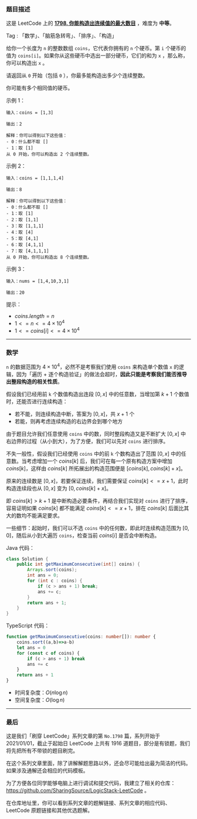 ### 题目描述

这是 LeetCode 上的 **[1798. 你能构造出连续值的最大数目]()** ，难度为 **中等**。

Tag : 「数学」、「脑筋急转弯」、「排序」、「构造」



给你一个长度为 `n` 的整数数组 `coins`，它代表你拥有的 `n` 个硬币。第 `i` 个硬币的值为 `coins[i]`。如果你从这些硬币中选出一部分硬币，它们的和为 `x` ，那么称，你可以构造出 `x` 。

请返回从 `0` 开始（包括 `0` ），你最多能构造出多少个连续整数。

你可能有多个相同值的硬币。

示例 1：
```
输入：coins = [1,3]

输出：2

解释：你可以得到以下这些值：
- 0：什么都不取 []
- 1：取 [1]
从 0 开始，你可以构造出 2 个连续整数。
```
示例 2：
```
输入：coins = [1,1,1,4]

输出：8

解释：你可以得到以下这些值：
- 0：什么都不取 []
- 1：取 [1]
- 2：取 [1,1]
- 3：取 [1,1,1]
- 4：取 [4]
- 5：取 [4,1]
- 6：取 [4,1,1]
- 7：取 [4,1,1,1]
从 0 开始，你可以构造出 8 个连续整数。
```
示例 3：
```
输入：nums = [1,4,10,3,1]

输出：20
```

提示：
* $coins.length = n$
* $1 <= n <= 4 \times 10^4$
* $1 <= coins[i] <= 4 \times 10^4$

---

### 数学

`n` 的数据范围为 $4 \times 10^4$，必然不是考察我们使用 `coins` 来构造单个数值 `x` 的逻辑，因为「遍历 + 逐个构造验证」的做法会超时，**因此只能是考察我们能否推导出整段构造的相关性质**。

假设我们已经用前 `k` 个数值构造出连段 $[0, x]$ 中的任意数，当增加第 $k + 1$ 个数值时，还能否进行连续构造：

* 若不能，则连续构造中断，答案为 $[0, x]$，共 $x + 1$ 个
* 若能，则再考虑连续构造的右边界会到哪个地方

由于题目允许我们任意使用 `coins` 中的数，同时整段构造又是不断扩大 $[0, x]$ 中右边界的过程（从小到大），为了方便，我们可以先对 `coins` 进行排序。

不失一般性，假设我们已经使用 `coins` 中的前  `k` 个数构造出了范围 $[0, x]$ 中的任意数。当考虑增加一个 $coins[k]$ 后，我们可在每一个原有构造方案中增加 $coins[k]$，这样由 $coins[k]$ 所拓展出的构造范围便是 $[coins[k], coins[k] + x]$。

原来的连续数是 $[0, x]$，若要保证连续，我们需要保证 $coins[k] <= x + 1$，此时构造连续段也从 $[0, x]$ 变为 $[0, coins[k] + x]$。

即 $coins[k] > k + 1$ 是中断构造必要条件，再结合我们实现对 `coins` 进行了排序，容易证明如果 $coins[k]$ 都不能满足 $coins[k] <= x + 1$，排在 $coins[k]$ 后面比其大的数均不能满足要求。

一些细节：起始时，我们可以不选 `coins` 中的任何数，即此时连续构造范围为 $[0, 0]$，随后从小到大遍历 `coins`，检查当前 $coins[i]$ 是否会中断构造。

Java 代码：
```Java
class Solution {
    public int getMaximumConsecutive(int[] coins) {
        Arrays.sort(coins);
        int ans = 0;
        for (int c : coins) {
            if (c > ans + 1) break;
            ans += c;
        }
        return ans + 1;
    }
}
```
TypeScript 代码：
```TypeScript
function getMaximumConsecutive(coins: number[]): number {
    coins.sort((a,b)=>a-b)
    let ans = 0
    for (const c of coins) {
        if (c > ans + 1) break
        ans += c
    }
    return ans + 1
}
```
* 时间复杂度：$O(n\log{n})$
* 空间复杂度：$O(\log{n})$

---

### 最后

这是我们「刷穿 LeetCode」系列文章的第 `No.1798` 篇，系列开始于 2021/01/01，截止于起始日 LeetCode 上共有 1916 道题目，部分是有锁题，我们将先把所有不带锁的题目刷完。

在这个系列文章里面，除了讲解解题思路以外，还会尽可能给出最为简洁的代码。如果涉及通解还会相应的代码模板。

为了方便各位同学能够电脑上进行调试和提交代码，我建立了相关的仓库：https://github.com/SharingSource/LogicStack-LeetCode 。

在仓库地址里，你可以看到系列文章的题解链接、系列文章的相应代码、LeetCode 原题链接和其他优选题解。

